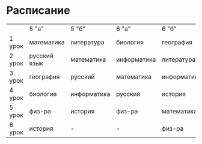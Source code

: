 <html>
    <h1>Расписание</h1>
    <table>
        <tr>
            <td> </td>
            <td>5 "а"</td>
            <td>5 "б"</td>
            <td>6 "а"</td>
            <td>6 "б"</td>
        </tr>
        <tr>
            <td>1 урок</td>
            <td>математика</td>
            <td>литература</td>
            <td>биология</td>
            <td>география</td>
        </tr>
        <tr>
            <td>2 урок</td>
            <td>русский язык</td>
            <td>математика</td>
            <td>информатика</td>
            <td>литература</td>
        </tr>
        <tr>
            <td>3 урок</td>
            <td>география</td>
            <td>русский</td>
            <td>математика</td>
            <td>информатика</td>
        </tr>
        <tr>
            <td>4 урок</td>
            <td>биология</td>
            <td>информатика</td>
            <td>русский</td>
            <td>история</td>
        </tr>
        <tr>
            <td>5 урок</td>
            <td>физ-ра</td>
            <td>история</td>
            <td>физ-ра</td>
            <td>математика</td>
        </tr>
        <tr>
            <td>6 урок</td>
            <td>история</td>
            <td>-</td>
            <td>-</td>
            <td>физ-ра</td>
        </tr>
    </table>
</html>
